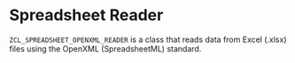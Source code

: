 # Spreadsheet Reader

`ZCL_SPREADSHEET_OPENXML_READER` is a class that reads data from Excel (.xlsx) files using the OpenXML (SpreadsheetML) standard.
